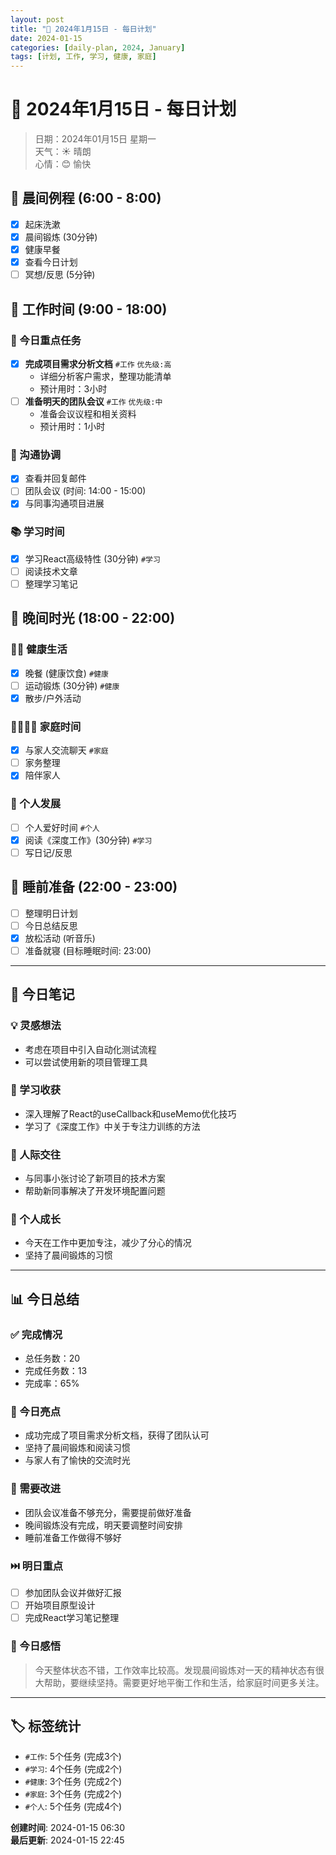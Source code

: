 ```yaml
---
layout: post
title: "📅 2024年1月15日 - 每日计划"
date: 2024-01-15
categories: [daily-plan, 2024, January]
tags: [计划, 工作, 学习, 健康, 家庭]
---
```


# 📅 2024年1月15日 - 每日计划

> 日期：2024年01月15日 星期一  
> 天气：☀️ 晴朗  
> 心情：😊 愉快  

## 🌅 晨间例程 (6:00 - 8:00)

- [x] 起床洗漱
- [x] 晨间锻炼 (30分钟)
- [x] 健康早餐
- [x] 查看今日计划
- [ ] 冥想/反思 (5分钟)

## 💼 工作时间 (9:00 - 18:00)

### 🎯 今日重点任务
- [x] **完成项目需求分析文档** `#工作` `优先级:高`
  - 详细分析客户需求，整理功能清单
  - 预计用时：3小时
- [ ] **准备明天的团队会议** `#工作` `优先级:中`
  - 准备会议议程和相关资料
  - 预计用时：1小时

### 📧 沟通协调
- [x] 查看并回复邮件
- [ ] 团队会议 (时间: 14:00 - 15:00)
- [x] 与同事沟通项目进展

### 📚 学习时间
- [x] 学习React高级特性 (30分钟) `#学习`
- [ ] 阅读技术文章
- [ ] 整理学习笔记

## 🌆 晚间时光 (18:00 - 22:00)

### 🏃‍♂️ 健康生活
- [x] 晚餐 (健康饮食) `#健康`
- [ ] 运动锻炼 (30分钟) `#健康`
- [x] 散步/户外活动

### 👨‍👩‍👧‍👦 家庭时间
- [x] 与家人交流聊天 `#家庭`
- [ ] 家务整理
- [x] 陪伴家人

### 🎯 个人发展
- [ ] 个人爱好时间 `#个人`
- [x] 阅读《深度工作》(30分钟) `#学习`
- [ ] 写日记/反思

## 🌙 睡前准备 (22:00 - 23:00)

- [ ] 整理明日计划
- [ ] 今日总结反思
- [x] 放松活动 (听音乐)
- [ ] 准备就寝 (目标睡眠时间: 23:00)

---

## 📝 今日笔记

### 💡 灵感想法
- 考虑在项目中引入自动化测试流程
- 可以尝试使用新的项目管理工具

### 📖 学习收获
- 深入理解了React的useCallback和useMemo优化技巧
- 学习了《深度工作》中关于专注力训练的方法

### 🤝 人际交往
- 与同事小张讨论了新项目的技术方案
- 帮助新同事解决了开发环境配置问题

### 💪 个人成长
- 今天在工作中更加专注，减少了分心的情况
- 坚持了晨间锻炼的习惯

---

## 📊 今日总结

### ✅ 完成情况
- 总任务数：20
- 完成任务数：13
- 完成率：65%

### 🌟 今日亮点
- 成功完成了项目需求分析文档，获得了团队认可
- 坚持了晨间锻炼和阅读习惯
- 与家人有了愉快的交流时光

### 🔄 需要改进
- 团队会议准备不够充分，需要提前做好准备
- 晚间锻炼没有完成，明天要调整时间安排
- 睡前准备工作做得不够好

### ⏭️ 明日重点
- [ ] 参加团队会议并做好汇报
- [ ] 开始项目原型设计
- [ ] 完成React学习笔记整理

### 💭 今日感悟
> 今天整体状态不错，工作效率比较高。发现晨间锻炼对一天的精神状态有很大帮助，要继续坚持。需要更好地平衡工作和生活，给家庭时间更多关注。

---

## 🏷️ 标签统计
- `#工作`: 5个任务 (完成3个)
- `#学习`: 4个任务 (完成2个)
- `#健康`: 3个任务 (完成2个)
- `#家庭`: 3个任务 (完成2个)
- `#个人`: 5个任务 (完成4个)

**创建时间**: 2024-01-15 06:30  
**最后更新**: 2024-01-15 22:45
